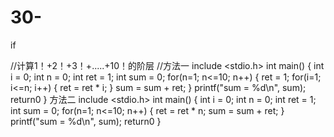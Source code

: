 # 30-
if





























//计算1！+2！+3！+.....+10！的阶层
//方法一
include <stdio.h>
int main()
{
    int i = 0;
    int n = 0;
    int ret = 1;
    int sum = 0;
    for(n=1; n<=10; n++)
      {
           ret = 1;
           for(i=1; i<=n; i++)
           {
              ret = ret * i;
           }
           sum = sum + ret; 
      }
   printf("sum = %d\n", sum);
   return0
}
方法二
include <stdio.h>
int main()
{
    int i = 0;
    int n = 0;
    int ret = 1;
    int sum = 0;
    for(n=1; n<=10; n++)
    {
       ret = ret * n;
       sum = sum + ret;
    }
       printf("sum = %d\n", sum);
   return0
}

